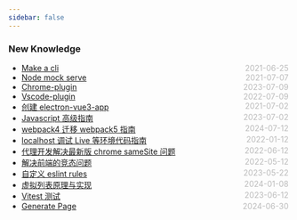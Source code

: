 ```yaml
---
sidebar: false
---
```


### New Knowledge

- [Make a cli](./make-self-cli) <span style="color:#bbb; float:right">2021-06-25</span>
- [Node mock serve](./node-mock-serve) <span style="color:#bbb; float:right">2021-07-07</span>
- [Chrome-plugin](./chrome-plugin) <span style="color:#bbb; float:right">2023-07-09</span>
- [Vscode-plugin](./vscode-plugin) <span style="color:#bbb; float:right">2022-07-09</span>
- [创建 electron-vue3-app](./electron-vue) <span style="color:#bbb; float:right">2021-07-02</span>
- [Javascript 高级指南](./javascript-tools) <span style="color:#bbb; float:right">2023-07-02</span>
- [webpack4 迁移 webpack5 指南](./webpack-four-to-five) <span style="color:#bbb; float:right">2024-07-12</span>
- [localhost 调试 Live 等环境代码指南](./live-code-debug) <span style="color:#bbb; float:right">2022-01-12</span>
- [代理开发解决最新版 chrome sameSite 问题](./use-test-dev-for-chrome) <span style="color:#bbb; float:right">2022-06-12</span>
- [解决前端的竞态问题](./solve-fe-complete-question) <span style="color:#bbb; float:right">2022-05-12</span>
- [自定义 eslint rules](./eslint-custom-rules) <span style="color:#bbb; float:right">2023-05-22</span>
- [虚拟列表原理与实现](./virtual-list) <span style="color:#bbb; float:right">2024-01-08</span>
- [Vitest 测试](https://zhuanlan.zhihu.com/p/638154319) <span style="color:#bbb; float:right">2023-06-12</span>
- [Generate Page](./generate-page) <span style="color:#bbb; float:right">2024-06-30</span>

